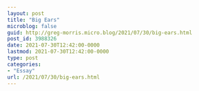 ```yaml
---
layout: post
title: "Big Ears"
microblog: false
guid: http://greg-morris.micro.blog/2021/07/30/big-ears.html
post_id: 3988326
date: 2021-07-30T12:42:00-0000
lastmod: 2021-07-30T12:42:00-0000
type: post
categories:
- "Essay"
url: /2021/07/30/big-ears.html
---
```


